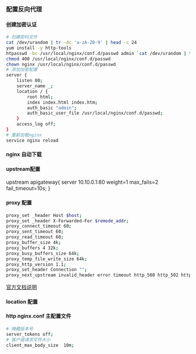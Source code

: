 ### 配置反向代理
#### 创建加密认证
```bash
# 创建密码文件
cat /dev/urandom | tr -dc 'a-zA-Z0-9' | head -c 24
yum install -y http-tools
htpasswd -bc /usr/local/nginx/conf.d/passwd admin `cat /dev/urandom | tr -dc 'a-zA-Z0-9' | head -c 24`
chmod 400 /usr/local/nginx/conf.d/passwd
chown nginx /usr/local/nginx/conf.d/passwd
# 添加加密配置
server {
    listen 80;
    server_name _;
    location / {
        root html;
        index index.html index.htm;
        auth_basic "admin";
        auth_basic_user_file /usr/local/nginx/conf.d/passwd;
    }
    access_log off;
}
# 重新加载nginx
service nginx reload
```
#### nginx 自动下载

#### upstream配置
upstream apigateway{
    server 10.10.0.1:80 weight=1 max_fails=2 fail_timeout=10s;
}
#### proxy 配置
```bash
proxy_set _header Host $host;
proxy_set _header X-Forwarded-For $remode_addr;
proxy_connect_timeout 60;
proxy_sent_timeout 60;
proxy_read_timeout 60;
proxy_buffer_size 4k;
proxy_buffers 4 32k;
proxy_busy_buffers_size 64k;
proxy_temp_file_write_size 64k;
proxy_http_version 1.1;
proxy_set_header Connection "";
proxy_next_upstream invalid_header error timeout http_500 http_502 http_503 http_504;
```
[官方文档说明](http://nginx.org/en/docs/http/ngx_http_proxy_module.html)

#### location 配置
#### http nginx.conf 主配置文件
```bash
# 掩藏版本号
server_tokens off;
# 客户端请求文件大小
client_max_body_size  10m;

```










